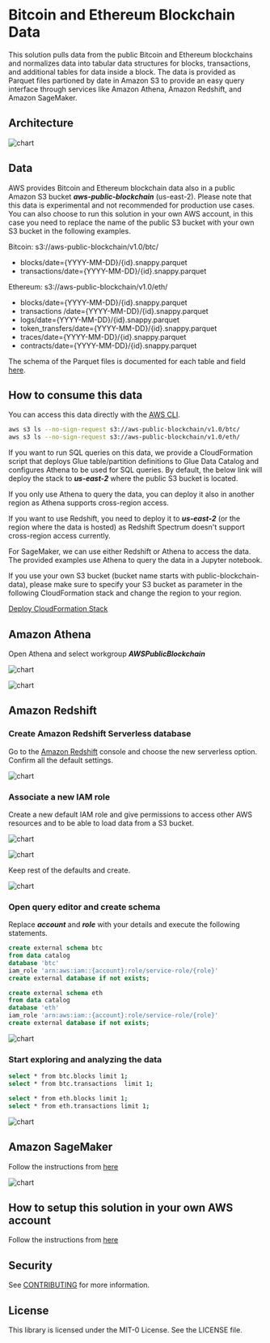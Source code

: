 # Bitcoin and Ethereum Blockchain Data

This solution pulls data from the public Bitcoin and Ethereum blockchains and normalizes data into tabular data structures for blocks, transactions, and additional tables for data inside a block. The data is provided as Parquet files partioned by date in Amazon S3 to provide an easy query interface through services like Amazon Athena, Amazon Redshift, and Amazon SageMaker.

## Architecture

![chart](architecture.png)

## Data

AWS provides Bitcoin and Ethereum blockchain data also in a public Amazon S3 bucket ***aws-public-blockchain*** (us-east-2). Please note that this data is experimental and not recommended for production use cases. You can also choose to run this solution in your own AWS account, in this case you need to replace the name of the public S3 bucket with your own S3 bucket in the following examples. 

Bitcoin: s3://aws-public-blockchain/v1.0/btc/
- blocks/date={YYYY-MM-DD}/{id}.snappy.parquet
- transactions/date={YYYY-MM-DD}/{id}.snappy.parquet

Ethereum: s3://aws-public-blockchain/v1.0/eth/
- blocks/date={YYYY-MM-DD}/{id}.snappy.parquet
- transactions /date={YYYY-MM-DD}/{id}.snappy.parquet
- logs/date={YYYY-MM-DD}/{id}.snappy.parquet
- token_transfers/date={YYYY-MM-DD}/{id}.snappy.parquet
- traces/date={YYYY-MM-DD}/{id}.snappy.parquet
- contracts/date={YYYY-MM-DD}/{id}.snappy.parquet

The schema of the Parquet files is documented for each table and field [here](schema.md).

## How to consume this data

You can access this data directly with the [AWS CLI](https://aws.amazon.com/cli/).

```sh
aws s3 ls --no-sign-request s3://aws-public-blockchain/v1.0/btc/
aws s3 ls --no-sign-request s3://aws-public-blockchain/v1.0/eth/
```

If you want to run SQL queries on this data, we provide a CloudFormation script that deploys Glue table/partition definitions to Glue Data Catalog and configures Athena to be used for SQL queries. By default, the below link will deploy the stack to ***us-east-2*** where the public S3 bucket is located. 

If you only use Athena to query the data, you can deploy it also in another region as Athena supports cross-region access. 

If you want to use Redshift, you need to deploy it to ***us-east-2*** (or the region where the data is hosted) as Redshift Spectrum doesn't support cross-region access currently.

For SageMaker, we can use either Redshift or Athena to access the data. The provided examples use Athena to query the data in a Jupyter notebook. 

If you use your own S3 bucket (bucket name starts with public-blockchain-data), please make sure to specify your S3 bucket as parameter in the following CloudFormation stack and change the region to your region.

[Deploy CloudFormation Stack](https://console.aws.amazon.com/cloudformation/home?region=us-east-2#/stacks/new?stackName=aws-public-blockchain&templateURL=https://aws-blogs-artifacts-public.s3.amazonaws.com/artifacts/DBBLOG-2500/aws-public-blockchain.yaml)

 ## Amazon Athena

 Open Athena and select workgroup ***AWSPublicBlockchain***

 ![chart](images/Athena1.png)


 ![chart](images/Athena2.png)


 ## Amazon Redshift

 ### Create Amazon Redshift Serverless database

 Go to the [Amazon Redshift](https://console.aws.amazon.com/redshift/home) console and choose the new serverless option. Confirm all the default settings.

![chart](images/Redshift1.png)

### Associate a new IAM role

Create a new default IAM role and give permissions to access other AWS resources and to be able to load data from a S3 bucket. 

![chart](images/Redshift2.png)

![chart](images/Redshift3.png)

Keep rest of the defaults and create.

![chart](images/Redshift4.png)

### Open query editor and create schema

Replace ***account*** and ***role*** with your details and execute the following statements.

```sql
create external schema btc
from data catalog
database 'btc' 
iam_role 'arn:aws:iam::{account}:role/service-role/{role}'
create external database if not exists;

create external schema eth
from data catalog
database 'eth' 
iam_role 'arn:aws:iam::{account}:role/service-role/{role}'
create external database if not exists;
```

![chart](images/Redshift6.png)

### Start exploring and analyzing the data

```sh
select * from btc.blocks limit 1;
select * from btc.transactions  limit 1;

select * from eth.blocks limit 1;
select * from eth.transactions limit 1;
```

![chart](images/Redshift7.png)


## Amazon SageMaker

Follow the instructions from [here](notebooks.md)

![chart](images/sagemaker-screenshot.png)

## How to setup this solution in your own AWS account 

Follow the instructions from [here](producer/README.md)

## Security

See [CONTRIBUTING](CONTRIBUTING.md#security-issue-notifications) for more information.

## License

This library is licensed under the MIT-0 License. See the LICENSE file.

